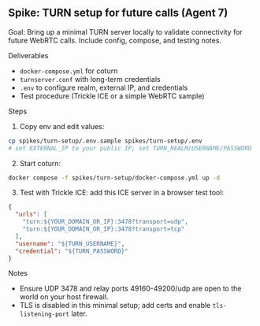 ## Spike: TURN setup for future calls (Agent 7)

Goal: Bring up a minimal TURN server locally to validate connectivity for future WebRTC calls. Include config, compose, and testing notes.

Deliverables
- `docker-compose.yml` for coturn
- `turnserver.conf` with long-term credentials
- `.env` to configure realm, external IP, and credentials
- Test procedure (Trickle ICE or a simple WebRTC sample)

Steps
1) Copy env and edit values:
```bash
cp spikes/turn-setup/.env.sample spikes/turn-setup/.env
# set EXTERNAL_IP to your public IP; set TURN_REALM/USERNAME/PASSWORD
```
2) Start coturn:
```bash
docker compose -f spikes/turn-setup/docker-compose.yml up -d
```
3) Test with Trickle ICE: add this ICE server in a browser test tool:
```json
{
  "urls": [
    "turn:${YOUR_DOMAIN_OR_IP}:3478?transport=udp",
    "turn:${YOUR_DOMAIN_OR_IP}:3478?transport=tcp"
  ],
  "username": "${TURN_USERNAME}",
  "credential": "${TURN_PASSWORD}"
}
```

Notes
- Ensure UDP 3478 and relay ports 49160-49200/udp are open to the world on your host firewall.
- TLS is disabled in this minimal setup; add certs and enable `tls-listening-port` later.

